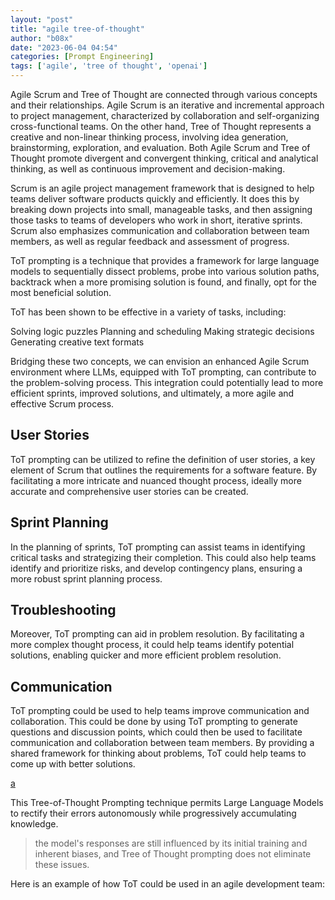 ```yaml
---
layout: "post"
title: "agile tree-of-thought"
author: "b08x"
date: "2023-06-04 04:54"
categories: [Prompt Engineering]
tags: ['agile', 'tree of thought', 'openai']
---
```


Agile Scrum and Tree of Thought are connected through various concepts and their relationships. Agile Scrum is an iterative and incremental approach to project management, characterized by collaboration and self-organizing cross-functional teams. On the other hand, Tree of Thought represents a creative and non-linear thinking process, involving idea generation, brainstorming, exploration, and evaluation. Both Agile Scrum and Tree of Thought promote divergent and convergent thinking, critical and analytical thinking, as well as continuous improvement and decision-making.

Scrum is an agile project management framework that is designed to help teams deliver software products quickly and efficiently. It does this by breaking down projects into small, manageable tasks, and then assigning those tasks to teams of developers who work in short, iterative sprints. Scrum also emphasizes communication and collaboration between team members, as well as regular feedback and assessment of progress.

ToT prompting is a technique that provides a framework for large language models to sequentially dissect problems, probe into various solution paths, backtrack when a more promising solution is found, and finally, opt for the most beneficial solution.

ToT has been shown to be effective in a variety of tasks, including:

Solving logic puzzles
Planning and scheduling
Making strategic decisions
Generating creative text formats

Bridging these two concepts, we can envision an enhanced Agile Scrum environment where LLMs, equipped with ToT prompting, can contribute to the problem-solving process. This integration could potentially lead to more efficient sprints, improved solutions, and ultimately, a more agile and effective Scrum process.

## User Stories

ToT prompting can be utilized to refine the definition of user stories, a key element of Scrum that outlines the requirements for a software feature. By facilitating a more intricate and nuanced thought process, ideally more accurate and comprehensive user stories can be created.


## Sprint Planning

In the planning of sprints, ToT prompting can assist teams in identifying critical tasks and strategizing their completion. This could also help teams identify and prioritize risks, and develop contingency plans, ensuring a more robust sprint planning process.


## Troubleshooting

Moreover, ToT prompting can aid in problem resolution. By facilitating a more complex thought process, it could help teams identify potential solutions, enabling quicker and more efficient problem resolution.

## Communication

ToT prompting could be used to help teams improve communication and collaboration. This could be done by using ToT prompting to generate questions and discussion points, which could then be used to facilitate communication and collaboration between team members. By providing a shared framework for thinking about problems, ToT could help teams to come up with better solutions.





[a](https://www.promptingguide.ai/techniques/tot)

[](https://arxiv.org/abs/2305.08291)

[](https://github.com/kyegomez/tree-of-thoughts)

This Tree-of-Thought Prompting technique permits Large Language Models to rectify their errors autonomously while progressively accumulating knowledge.

[](https://github.com/dave1010/tree-of-thought-prompting)


> the model's responses are still influenced by its initial training and inherent biases, and Tree of Thought prompting does not eliminate these issues.


[](https://www.allabtai.com/chatgpt-tree-of-thoughts-prompt-engineering/)


Here is an example of how ToT could be used in an agile development team:
